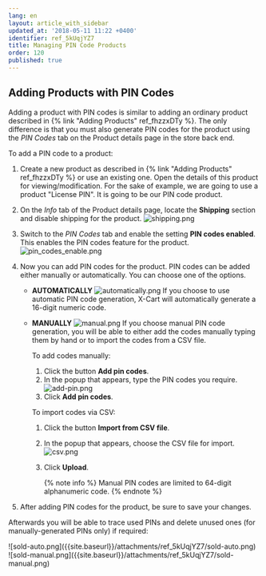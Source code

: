 ```yaml
---
lang: en
layout: article_with_sidebar
updated_at: '2018-05-11 11:22 +0400'
identifier: ref_5kUqjYZ7
title: Managing PIN Code Products
order: 120
published: true
---
```

## Adding Products with PIN Codes

Adding a product with PIN codes is similar to adding an ordinary product described in {% link "Adding Products" ref_fhzzxDTy %}. The only difference is that you must also generate PIN codes for the product using the _PIN Codes_ tab on the Product details page in the store back end.

To add a PIN code to a product:

1. Create a new product as described in {% link "Adding Products" ref_fhzzxDTy %} or use an existing one. Open the details of this product for viewing/modification.
   For the sake of example, we are going to use a product "License PIN". It is going to be our PIN code product.

2. On the _Info_ tab of the Product details page, locate the **Shipping** section and disable shipping for the product.
   ![shipping.png]({{site.baseurl}}/attachments/ref_3sGGx0lV/shipping.png)
  
3. Switch to the _PIN Codes_ tab and enable the setting **PIN codes enabled**. This enables the PIN codes feature for the product.
   ![pin_codes_enable.png]({{site.baseurl}}/attachments/ref_5kUqjYZ7/pin_codes_enable.png)

4. Now you can add PIN codes for the product. PIN codes can be added either manually or automatically. You can choose one of the options.
    
   * **AUTOMATICALLY**
     ![automatically.png]({{site.baseurl}}/attachments/ref_5kUqjYZ7/automatically.png)
     If you choose to use automatic PIN code generation, X-Cart will automatically generate a 16-digit numeric code.
    
   * **MANUALLY**
     ![manual.png]({{site.baseurl}}/attachments/ref_5kUqjYZ7/manual.png)
     If you choose manual PIN code generation, you will be able to either add the codes manually typing them by hand or to import the codes from a CSV file.
      
     To add codes manually:
     1. Click the button **Add pin codes**.
     2. In the popup that appears, type the PIN codes you require.
        ![add-pin.png]({{site.baseurl}}/attachments/ref_5kUqjYZ7/add-pin.png)
     3. Click **Add pin codes**.
       
     To import codes via CSV:
     1. Click the button **Import from CSV file**.
     2. In the popup that appears, choose the CSV file for import.
        ![csv.png]({{site.baseurl}}/attachments/ref_5kUqjYZ7/csv.png)
     3. Click **Upload**.
        
        {% note info %}
        Manual PIN codes are limited to 64-digit alphanumeric code.
        {% endnote %}
        
5. After adding PIN codes for the product, be sure to save your changes.

Afterwards you will be able to trace used PINs and delete unused ones (for manually-generated PINs only) if required:
<div class="ui stackable two column grid">
  <div class="column" markdown="span">![sold-auto.png]({{site.baseurl}}/attachments/ref_5kUqjYZ7/sold-auto.png)</div>
  <div class="column" markdown="span">![sold-manual.png]({{site.baseurl}}/attachments/ref_5kUqjYZ7/sold-manual.png)</div>
</div>
